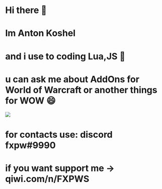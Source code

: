 # Hi there 👋
# Im Anton Koshel
# and i use to coding Lua,JS 🤔
# u can ask me about AddOns for World of Warcraft or another things for WOW 😄
[![](https://github.com/mrousavy/mrousavy/blob/master/img/dino.gif)](https://chromedino.com)
# for contacts use: discord fxpw#9990
# if you want support me -> qiwi.com/n/FXPWS

<!--
**fxpw/fxpw** is a ✨ _special_ ✨ repository because its `README.md` (this file) appears on your GitHub profile.

Here are some ideas to get you started:

- 🔭 I’m currently working on ...
- 🌱 I’m currently learning ...
- 👯 I’m looking to collaborate on ...
- 🤔 I’m looking for help with ...
- 💬 Ask me about ...
- 📫 How to reach me: ...
- 😄 Pronouns: ...
- ⚡ Fun fact: ...
-->


